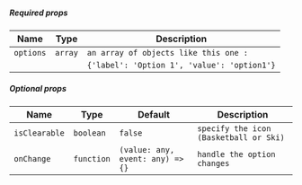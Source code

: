 ##### Required props

| Name       | Type    | Description                                 |
| ---------- | ------- | ------------------------------------------- |
| `options`  | `array` | `an array of objects like this one :`       |
|            |         | `{'label': 'Option 1', 'value': 'option1'}` |

##### Optional props

| Name          | Type       | Default                          | Description                             |
| ------------- | ---------- | -------------------------------- | --------------------------------------- |
| `isClearable` | `boolean`  | `false`                          |  `specify the icon (Basketball or Ski)` |
| `onChange`    | `function` | `(value: any, event: any) => {}` |  `handle the option changes`            |